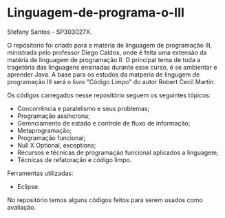 # Linguagem-de-programa-o-III

Stefany Santos - SP303027X. 

O repósitorio foi criado para a matéria de linguagem de programação III, ministrada pelo professor Diego Caldos, onde é feita uma extensão da matéria de linguagem 
de programação II. O principal tema de toda a tragetória das linguagens ensinadas durante esse curso, é se ambientar e aprender Java. 
A base para os estudos da matperia de lingugem de programação III será o livro "Código Limpo" do autor Robert Cecil Martin.

Os códigos carregados nesse repositório seguem os seguintes tópicos:
- Concorrência e paralelismo e seus problemas; 
- Programação assíncrona;
- Gerenciamento de estado e controle de fluxo de informação;
- Metaprogramação;
- Programação funcional;
-  Null X Optional, exceptions;
- Recursos e técnicas de programação funcional aplicados a linguagem;
- Técnicas de refatoração e código limpo.

Ferramentas utilizadas:
- Eclipse.

No repositório temos alguns códigos feitos para serem usados como avaliação. 



